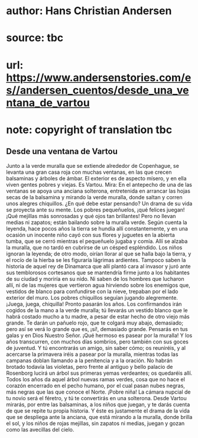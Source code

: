 # author: Hans Christian Andersen
# source: tbc
# url: https://www.andersenstories.com/es//andersen_cuentos/desde_una_ventana_de_vartou
# note: copyright of translation tbc

## Desde una ventana de Vartou 

Junto a la verde muralla que se extiende alrededor de Copenhague, se
levanta una gran casa roja con muchas ventanas, en las que crecen
balsaminas y árboles de ámbar. El exterior es de aspecto mísero, y en
ella viven gentes pobres y viejas. Es Vartou.
Mira: En el antepecho de una de las ventanas se apoya una anciana
solterona, entretenida en arrancar las hojas secas de la balsamina y
mirando la verde muralla, donde saltan y corren unos alegres chiquillos.
¿En qué debe estar pensando? Un drama de su vida se proyecta ante su
mente.
Los pobres pequeñuelos, ¡qué felices juegan! ¡Qué mejillas más
sonrosadas y qué ojos tan brillantes! Pero no llevan medias ni zapatos;
están bailando sobre la muralla verde. Según cuenta la leyenda, hace
pocos años la tierra se hundía allí constantemente, y en una ocasión un
inocente niño cayó con sus flores y juguetes en la abierta tumba, que se
cerró mientras el pequeñuelo jugaba y comía. Allí se alzaba la muralla,
que no tardó en cubrirse de un césped espléndido. Los niños ignoran la
leyenda; de otro modo, oirían llorar al que se halla bajo la tierra, y
el rocío de la hierba se les figuraría lágrimas ardientes. Tampoco saben
la historia de aquel rey de Dinamarca que allí plantó cara al invasor y
juró ante sus temblorosos cortesanos que se mantendría firme junto a los
habitantes de su ciudad y moriría en su nido. Ni saben de los hombres
que lucharon allí, ni de las mujeres que vertieron agua hirviendo sobre
los enemigos que, vestidos de blanco para confundirse con la nieve,
trepaban por el lado exterior del muro.
Los pobres chiquillos seguían jugando alegremente.
¡Juega, juega, chiquilla! Pronto pasarán los años. Los confirmandos irán
cogidos de la mano a la verde muralla; tú llevarás un vestido blanco que
le habrá costado mucho a tu madre, a pesar de estar hecho de otro viejo
más grande. Te darán un pañuelo rojo, que te colgará muy abajo,
demasiado; pero así se verá lo grande que es, ¡sí!, demasiado grande.
Pensarás en tus galas y en Dios Nuestro Señor. ¡Qué hermoso es pasear
por la muralla! Y los años transcurren, con muchos días sombríos, pero
también con sus goces de juventud. Y tú encontrarás un amigo, sin saber
cómo; os reuniréis, y al acercarse la primavera iréis a pasear por la
muralla, mientras todas las campanas doblan llamando a la penitencia y a
la oración. No habrán brotado todavía las violetas, pero frente al
antiguo y bello palacio de Rosenborg lucirá un árbol sus primeras yemas
verdeantes; os quedaréis allí. Todos los años da aquel árbol nuevas
ramas verdes, cosa que no hace el corazón encerrado en el pecho humano,
por el cual pasan nubes negras, más negras que las que conoce el Norte.
¡Pobre niña! La cámara nupcial de tu novio será el féretro, y tú te
convertirás en una solterona. Desde Vartou mirarás, por entre las
balsaminas, a los niños que juegan, y te darás cuenta de que se repite
tu propia historia.
Y éste es justamente el drama de la vida que se despliega ante la
anciana, que está mirando a la muralla, donde brilla el sol, y los niños
de rojas mejillas, sin zapatos ni medias, juegan y gozan como las
avecillas del cielo.
